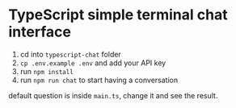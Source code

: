 # TypeScript simple terminal chat interface

1. cd into `typescript-chat` folder
2. `cp .env.example .env` and add your API key
3. run `npm install`
4. run `npm run chat` to start having a conversation

default question is inside `main.ts`, change it and see the result.